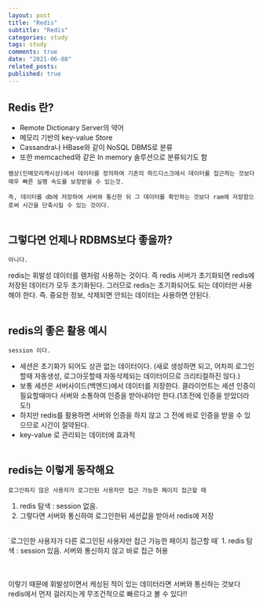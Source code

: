 ```yaml
---
layout: post
title: "Redis"
subtitle: "Redis"
categories: study
tags: study
comments: true
date: "2021-06-08"
related_posts:
published: true
---
```


## Redis 란?

- Remote Dictionary Server의 약어
- 메모리 기반의 key-value Store
- Cassandra나 HBase와 같이 NoSQL DBMS로 분류
- 또한 memcached와 같은 In memory 솔루션으로 분류되기도 함

``램상(인메모리캐시상)에서 데이터를 정의하여 기존의 하드디스크에서 데이터를 접근하는 것보다 매우 빠른 실행 속도를 보장받을 수 있는것.``

``즉, 데이터를 db에 저장하여 서버와 통신한 뒤 그 데이터를 확인하는 것보다 ram에 저장함으로써 시간을 단축시킬 수 있는 것이다.``
<br><br>
## 그렇다면 언제나 RDBMS보다 좋을까?

`아니다.`

redis는 휘발성 데이터를 램처럼 사용하는 것이다.
즉 redis 서버가 초기화되면 redis에 저장된 데이터가 모두 초기화된다.
그러므로 redis는 초기화되어도 되는 데이터만 사용해야 한다.
즉. 중요한 정보, 삭제되면 안되는 데이터는 사용하면 안된다.
<br><br>
## redis의 좋은 활용 예시

`session 이다.`

- 세션은 초기화가 되어도 상관 없는 데이터이다. (새로 생성하면 되고, 어차피 로그인할때 자동생성, 로그아웃할때 자동삭제되는 데이터이므로 크리티컬하진 않다.)
- 보통 세션은 서버사이드(백엔드)에서 데이터를 저장한다. 클라이언트는 세션 인증이 필요할때마다 서버와 소통하여 인증을 받아내야만 한다.(1초전에 인증을 받았더라도!)
- 하지만 redis를 활용하면 서버와 인증을 하지 않고 그 전에 바로 인증을 받을 수 있으므로 시간이 절약된다.
- key-value 로 관리되는 데이터에 효과적
<br><br>
## redis는 이렇게 동작해요

`로그인하지 않은 사용자가 로그인된 사용자만 접근 가능한 페이지 접근할 때`
<br>
1. redis 탐색 : session 없음.
2. 그렇다면 서버와 통신하여 로그인한뒤 세션값을 받아서 redis에 저장

<br>
`로그인한 사용자가 다른 로그인된 사용자만 접근 가능한 페이지 접근할 때`
1.  redis 탐색 : session 있음. 서버와 통신하지 않고 바로 접근 허용

<br><br>
이렇기 때문에 휘발성이면서 캐싱된 적이 있는 데이터라면 서버와 통신하는 것보다 redis에서 먼저 걸러지는게 무조건적으로 빠르다고 볼 수 있다!!
